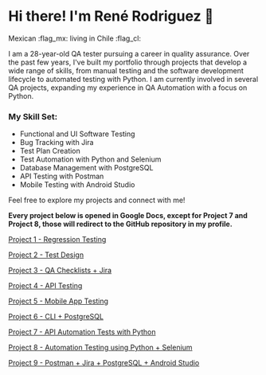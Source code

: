 # Hi there! I'm René Rodriguez 👋

Mexican :flag_mx: living in Chile :flag_cl: 

I am a 28-year-old QA tester pursuing a career in quality assurance. Over the past few years, I've built my portfolio through projects that develop a wide range of skills, from manual testing and the software development lifecycle to automated testing with Python. I am currently involved in several QA projects, expanding my experience in QA Automation with a focus on Python.

### My Skill Set:
- Functional and UI Software Testing
- Bug Tracking with Jira
- Test Plan Creation
- Test Automation with Python and Selenium
- Database Management with PostgreSQL
- API Testing with Postman
- Mobile Testing with Android Studio

Feel free to explore my projects and connect with me!

**Every project below is opened in Google Docs, except for Project 7 and Project 8, those will redirect to the GitHub repository in my profile.**

[Project 1 - Regression Testing](https://docs.google.com/document/d/1qKCLoay8SRxqZMPjhwVPnYGx9W2UnNGU/edit)

[Project 2 - Test Design](https://docs.google.com/document/d/134Rpi2-aU3H0BdntM9ysai5943nwxzBH/edit?usp=sharing&ouid=108544210866823258605&rtpof=true&sd=true)

[Project 3 - QA Checklists + Jira](https://docs.google.com/document/d/18IpZT7NrMPuEEeAyOm0LZVa1AaTGLldi/edit?usp=sharing&ouid=108544210866823258605&rtpof=true&sd=true)

[Project 4 - API Testing](https://docs.google.com/document/d/10UtI4yhfPPVZdjwWQarnrX-OoT1AVGIy/edit?usp=sharing&ouid=108544210866823258605&rtpof=true&sd=true)

[Project 5 - Mobile App Testing](https://docs.google.com/document/d/1yr53Y1YqQlWV1pqDX55LTamqA4rynDtt/edit?usp=sharing&ouid=108544210866823258605&rtpof=true&sd=true)

[Project 6 - CLI + PostgreSQL](https://docs.google.com/document/d/1SPgInUZbVkknBR83UXSrVnJKSIcXBYTn/edit?usp=sharing&ouid=108544210866823258605&rtpof=true&sd=true)

[Project 7 - API Automation Tests with Python ](https://github.com/renerodg/qa-project-Urban-Grocers-app-es)

[Project 8 - Automation Testing using Python + Selenium](https://github.com/renerodg/qa-project-Urban-Routes-es)

[Project 9 - Postman + Jira + PostgreSQL + Android Studio](https://docs.google.com/document/d/1GVARO7OcYfYrffmvjcSZSETzFyIPAG9I/edit?usp=sharing&ouid=108544210866823258605&rtpof=true&sd=true)

